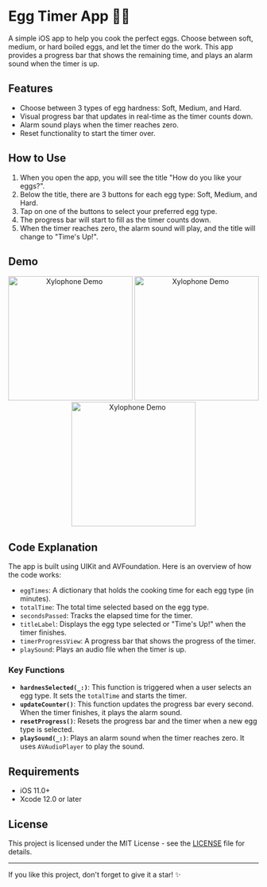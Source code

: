# Egg Timer App 🥚🍳

A simple iOS app to help you cook the perfect eggs. Choose between soft, medium, or hard boiled eggs, and let the timer do the work. This app provides a progress bar that shows the remaining time, and plays an alarm sound when the timer is up.

## Features

- Choose between 3 types of egg hardness: Soft, Medium, and Hard.
- Visual progress bar that updates in real-time as the timer counts down.
- Alarm sound plays when the timer reaches zero.
- Reset functionality to start the timer over.

## How to Use

1. When you open the app, you will see the title "How do you like your eggs?".
2. Below the title, there are 3 buttons for each egg type: Soft, Medium, and Hard.
3. Tap on one of the buttons to select your preferred egg type.
4. The progress bar will start to fill as the timer counts down.
5. When the timer reaches zero, the alarm sound will play, and the title will change to "Time's Up!".

## Demo

<p align="center">
  <img src="https://github.com/muhammedmustafageldi/My-ScreenShots-Files/blob/main/Screnshots/EggTimer/1.png" alt="Xylophone Demo" width="250">
  <img src="https://github.com/muhammedmustafageldi/My-ScreenShots-Files/blob/main/Screnshots/EggTimer/2.png" alt="Xylophone Demo" width="250">
  <img src="https://github.com/muhammedmustafageldi/My-ScreenShots-Files/blob/main/Screnshots/EggTimer/3.png" alt="Xylophone Demo" width="250">
</p>

## Code Explanation

The app is built using UIKit and AVFoundation. Here is an overview of how the code works:

- `eggTimes`: A dictionary that holds the cooking time for each egg type (in minutes).
- `totalTime`: The total time selected based on the egg type.
- `secondsPassed`: Tracks the elapsed time for the timer.
- `titleLabel`: Displays the egg type selected or "Time's Up!" when the timer finishes.
- `timerProgressView`: A progress bar that shows the progress of the timer.
- `playSound`: Plays an audio file when the timer is up.

### Key Functions

- **`hardnesSelected(_:)`**: This function is triggered when a user selects an egg type. It sets the `totalTime` and starts the timer.
- **`updateCounter()`**: This function updates the progress bar every second. When the timer finishes, it plays the alarm sound.
- **`resetProgress()`**: Resets the progress bar and the timer when a new egg type is selected.
- **`playSound(_:)`**: Plays an alarm sound when the timer reaches zero. It uses `AVAudioPlayer` to play the sound.

## Requirements

- iOS 11.0+
- Xcode 12.0 or later

## License

This project is licensed under the MIT License - see the [LICENSE](LICENSE) file for details.

---

If you like this project, don't forget to give it a star! ✨
